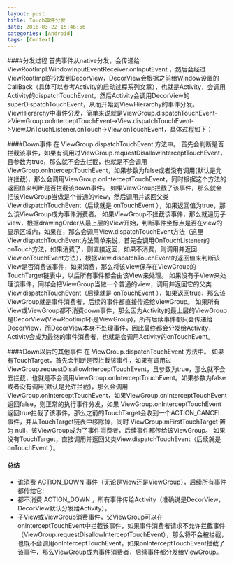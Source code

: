 ```yaml
---
layout: post
title: Touch事件分发
date: 2016-03-22 15:46:56
categories: [Android]
tags: [Context]
---
```

####分发过程
     首先事件从native分发，会传递给 ViewRootImpl.WindowInputEventReceiver.onInputEvent ，然后会经过ViewRootImpl的分发到DecorView，DecorView会根据之前给Window设置的CallBack（具体可以参考Activity的启动过程系列文章），也就是Activity，会调用Activity的dispatchTouchEvent，然后Activity会调用DecorView的superDispatchTouchEvent，从而开始到ViewHierarchy的事件分发。
ViewHierarchy中事件分发，简单来说就是ViewGroup.dispatchTouchEvent->ViewGroup.onInterceptTouchEvent->View.dispatchTouchEvent->View.OnTouchListener.onTouch->View.onTouchEvent，具体过程如下：
<!--more-->

####Down事件
     在 ViewGroup.dispatchTouchEvent 方法中。
     首先会判断是否拦截该事件，如果有调用过ViewGroup.requestDisallowInterceptTouchEvent，且参数为true，那么就不会去拦截，也就是不会调用ViewGroup.onInterceptTouchEvent，如果参数为false或者没有调用(默认是允许拦截)，那么会调用ViewGroup.onInterceptTouchEvent，同时根据这个方法的返回值来判断是否拦截该down事件。
     如果ViewGroup拦截了该事件，那么就会把该ViewGroup当做是个普通的view，然后调用并返回父类 View.dispatchTouchEvent（后续就是 onTouchEvent ），如果返回值为true，那么该ViewGroup成为事件消费者。
     如果ViewGroup不拦截该事件，那么就遍历子view，根据drawingOrder从最上层的View开始，判断事件坐标点是否在view的显示区域内，如果在，那么会调用View.dispatchTouchEvent方法（这里View.dispatchTouchEvent方法简单来说，首先会调用OnTouchListener的onTouch方法，如果消费了，则直接返回，如果不消费，则调用并返回View.onTouchEvent方法），根据View.dispatchTouchEvent的返回值来判断该View是否消费该事件，如果消费，那么将该View保存在ViewGroup的TouchTarget链表中，以后所有事件都会由该View来处理。
     如果没有子View来处理该事件，同样会把ViewGroup当做一个普通的view，调用并返回它的父类 View.dispatchTouchEvent（后续就是 onTouchEvent ），如果返回true，那么该ViewGroup就是事件消费者，后续的事件都直接传递给ViewGroup。
     如果所有View或ViewGroup都不消费down事件，那么因为Activity的最上层的ViewGroup是DecorView(ViewRootImpl不是ViewGroup)，所有后续事件都只会传递给DecorView，而DecorView本身不处理事件，因此最终都会分发给Activity，Activity会成为最终的事件消费者，也就是会调用Activity的onTouchEvent。

####Down以后的其他事件
     在 ViewGroup.dispatchTouchEvent 方法中。
     如果有TouchTarget，首先会判断是否拦截该事件，如果有调用过ViewGroup.requestDisallowInterceptTouchEvent，且参数为true，那么就不会去拦截，也就是不会调用ViewGroup.onInterceptTouchEvent。如果参数为false或者没有调用(默认是允许拦截)，那么会调用ViewGroup.onInterceptTouchEvent，如果ViewGroup.onInterceptTouchEvent返回false，则正常的执行事件分发，如果 ViewGroup.onInterceptTouchEvent 返回true拦截了该事件，那么之前的TouchTarget会收到一个ACTION_CANCEL事件，并从TouchTarget链表中移除掉，同时 ViewGroup.mFirstTouchTarget 置为 null，该ViewGroup成为了事件消费者，后续事件都传给该ViewGroup。
     如果没有TouchTarget，直接调用并返回父类View.dispatchTouchEvent（后续就是 onTouchEvent ）。

#### 总结
- 谁消费 ACTION_DOWN 事件（无论是View还是ViewGroup），后续所有事件都传给它;
- 都不消费 ACTION_DOWN ，所有事件传给Activity（准确说是DecorView，DecorView默认分发给Activity）。
- 子View或ViewGroup消费事件，父ViewGroup可以在onInterceptTouchEvent中拦截该事件，如果事件消费者请求不允许拦截事件（ViewGroup.requestDisallowInterceptTouchEvent），那么将不会被拦截，也既不会调用onInterceptTouchEvent。如果onInterceptTouchEvent拦截了该事件，那么ViewGroup成为事件消费者，后续事件都分发给ViewGroup。